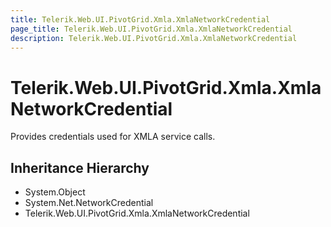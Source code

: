 ```yaml
---
title: Telerik.Web.UI.PivotGrid.Xmla.XmlaNetworkCredential
page_title: Telerik.Web.UI.PivotGrid.Xmla.XmlaNetworkCredential
description: Telerik.Web.UI.PivotGrid.Xmla.XmlaNetworkCredential
---
```


# Telerik.Web.UI.PivotGrid.Xmla.XmlaNetworkCredential

Provides credentials used for XMLA service calls.

## Inheritance Hierarchy

* System.Object
* System.Net.NetworkCredential
* Telerik.Web.UI.PivotGrid.Xmla.XmlaNetworkCredential

